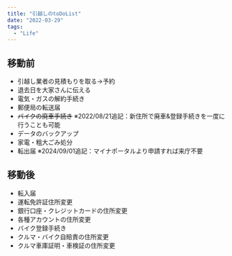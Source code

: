 ```yaml
---
title: "引越しのtoDoList"
date: "2022-03-29"
tags:
  - "Life"
---
```


## 移動前
- 引越し業者の見積もりを取る→予約
- 退去日を大家さんに伝える
- 電気・ガスの解約手続き
- 郵便局の転送届
- ~~バイクの廃車手続き~~ ※2022/08/21追記：新住所で廃車&登録手続きを一度に行うことも可能
- データのバックアップ
- 家電・粗大ごみ処分
- 転出届 ※2024/09/01追記：マイナポータルより申請すれば来庁不要

## 移動後
- 転入届
- 運転免許証住所変更
- 銀行口座・クレジットカードの住所変更
- 各種アカウントの住所変更
- バイク登録手続き
- クルマ・バイク自賠責の住所変更
- クルマ車庫証明・車検証の住所変更